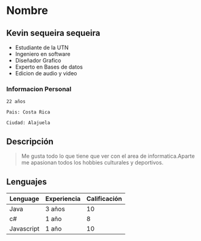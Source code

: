 # Nombre

## Kevin sequeira sequeira

* Estudiante de la UTN
* Ingeniero en software
* Diseñador Grafico
* Experto en Bases de datos
* Edicion de audio y video


### Informacion Personal

`22 años`

`Pais: Costa Rica`

`Ciudad: Alajuela`


## Descripción

> Me gusta todo lo que tiene que ver con el area de informatica.Aparte me apasionan todos los hobbies culturales y deportivos.


## Lenguajes

Lenguage | Experiencia | Calificación
---|---|---
Java | 3 años | 10 
c# | 1 año | 8
Javascript | 1 año | 10

